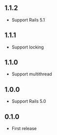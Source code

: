 ## 1.1.2
- Support Rails 5.1

## 1.1.1
- Support locking

## 1.1.0
- Support multithread

## 1.0.0
- Support Rails 5.0

## 0.1.0
- First release
